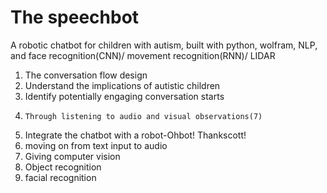 # The speechbot
A robotic chatbot for children with autism, built with python, wolfram, NLP, and face recognition(CNN)/ movement recognition(RNN)/ LIDAR
1. The conversation flow design
2.   Understand the implications of autistic children
3.   Identify potentially engaging conversation starts
4.     Through listening to audio and visual observations(7)
5. Integrate the chatbot with a robot-Ohbot! Thankscott!
6.   moving on from text input to audio
7. Giving computer vision
8.   Object recognition
9.   facial recognition
